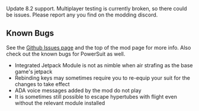 Update 8.2 support. Multiplayer testing is currently broken, so there could be issues. Please report any you find on the modding discord.




## Known Bugs

See the [Github Issues page](https://github.com/budak7273/ArmorModules/issues) and the top of the mod page for more info. Also check out the known bugs for PowerSuit as well.

- Integrated Jetpack Module is not as nimble when air strafing as the base game's jetpack
- Rebinding keys may sometimes require you to re-equip your suit for the changes to take effect
- ADA voice messages added by the mod do not play
- It is sometimes still possible to escape hypertubes with flight even without the relevant module installed

<!-- 
Maybe later

- Move Suit Mk1 earlier in progression
- Consider moving balance settings to session settings
- MoveC mJumpOffLadderVelocity module?
- moveC mEnableVaultPrototype module?
- Upon max shield recalc, cap current shield to new max
- Draw atop actual health bar with shield blocks, Tinkers' Construct style
  - Might be confusing for stuff that goes through shield
- Boombox back module - make a boombox dropped in the world travel with you
  - Keybind to trigger the thump?
- Make separate Basic and Advanced suit components later? or is this just parts bloat

- Added [TFIT - The Ficsit Information Tool](https://ficsit.app/mod/TFIT) to the All Modules Modpack.
  - PowerSuit Modules will soon take advantage of this mod's features to offer tooltips for modules and suits that are easier to read and more informative.
  - By default, the mod hides the "Recipes" section of tooltips unless you are holding your Sprint key, making it easier to read longer item tooltips that could otherwise be pushed offscreen.
  - Don't like one of the mod's features? Two options:
    - Disable it in the Mod Configs for TFIT - the mod is incredibly configurable!
    - Unsubscribe from the "All Modules Modpack" mod and instead subscribe to the individual mods you want to use. -->
